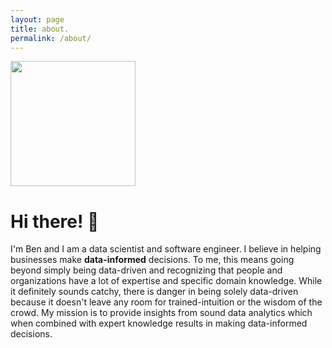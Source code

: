 ```yaml
---
layout: page
title: about.
permalink: /about/
---
```


<img src="{{site.url}}/assets/img/ben_yolo_out_cpp.jpg" width="200">

# Hi there! :wave:

I'm Ben and I am a data scientist and software engineer. I believe in helping businesses make **data-informed** decisions. To me, this means going beyond simply being data-driven and recognizing that people and organizations have a lot of expertise and specific domain knowledge. While it definitely sounds catchy, there is danger in being solely data-driven because it doesn't leave any room for trained-intuition or the wisdom of the crowd. My mission is to provide insights from sound data analytics which when combined with expert knowledge results in making data-informed decisions.

